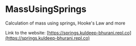 # MassUsingSprings
Calculation of mass using springs, Hooke's Law and more

Link to the website: [https://springs.kuldeep-bhurani.repl.co](https://springs.kuldeep-bhurani.repl.co)
